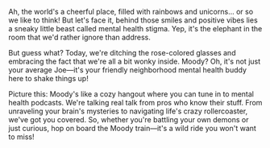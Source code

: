 Ah, the world's a cheerful place, filled with rainbows and unicorns... or so we like to think! But let's face it, behind those smiles and positive vibes lies a sneaky little beast called mental health stigma. Yep, it's the elephant in the room that we'd rather ignore than address.

But guess what? Today, we're ditching the rose-colored glasses and embracing the fact that we're all a bit wonky inside. Moody? Oh, it's not just your average Joe—it's your friendly neighborhood mental health buddy here to shake things up!

Picture this: Moody's like a cozy hangout where you can tune in to mental health podcasts. We're talking real talk from pros who know their stuff. From unraveling your brain's mysteries to navigating life's crazy rollercoaster, we've got you covered. So, whether you're battling your own demons or just curious, hop on board the Moody train—it's a wild ride you won't want to miss!